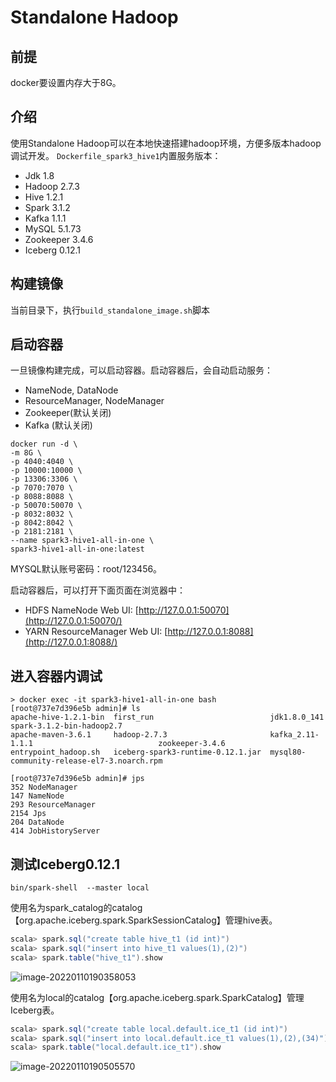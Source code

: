 # Standalone Hadoop
## 前提
docker要设置内存大于8G。

## 介绍
使用Standalone Hadoop可以在本地快速搭建hadoop环境，方便多版本hadoop调试开发。
`Dockerfile_spark3_hive1`内置服务版本：
- Jdk 1.8
- Hadoop 2.7.3
- Hive 1.2.1
- Spark 3.1.2
- Kafka 1.1.1
- MySQL 5.1.73
- Zookeeper 3.4.6
- Iceberg 0.12.1

## 构建镜像
当前目录下，执行`build_standalone_image.sh`脚本

## 启动容器
一旦镜像构建完成，可以启动容器。启动容器后，会自动启动服务：
- NameNode, DataNode
- ResourceManager, NodeManager
- Zookeeper(默认关闭)
- Kafka (默认关闭)

```shell script
docker run -d \
-m 8G \
-p 4040:4040 \
-p 10000:10000 \
-p 13306:3306 \
-p 7070:7070 \
-p 8088:8088 \
-p 50070:50070 \
-p 8032:8032 \
-p 8042:8042 \
-p 2181:2181 \
--name spark3-hive1-all-in-one \
spark3-hive1-all-in-one:latest
```
MYSQL默认账号密码：root/123456。

启动容器后，可以打开下面页面在浏览器中：
- HDFS NameNode Web UI: [http://127.0.0.1:50070](http://127.0.0.1:50070/)
- YARN ResourceManager Web UI: [http://127.0.0.1:8088](http://127.0.0.1:8088/)

## 进入容器内调试
```shell script
> docker exec -it spark3-hive1-all-in-one bash
[root@737e7d396e5b admin]# ls
apache-hive-1.2.1-bin  first_run                          jdk1.8.0_141                                spark-3.1.2-bin-hadoop2.7
apache-maven-3.6.1     hadoop-2.7.3                       kafka_2.11-1.1.1                            zookeeper-3.4.6
entrypoint_hadoop.sh   iceberg-spark3-runtime-0.12.1.jar  mysql80-community-release-el7-3.noarch.rpm

[root@737e7d396e5b admin]# jps
352 NodeManager
147 NameNode
293 ResourceManager
2154 Jps
204 DataNode
414 JobHistoryServer
```



## 测试Iceberg0.12.1

```shell script
bin/spark-shell  --master local
```

使用名为spark_catalog的catalog【org.apache.iceberg.spark.SparkSessionCatalog】管理hive表。

```scala
scala> spark.sql("create table hive_t1 (id int)")
scala> spark.sql("insert into hive_t1 values(1),(2)")
scala> spark.table("hive_t1").show
```

![image-20220110190358053](http://image-picgo.test.upcdn.net/img/20220110190358.png)

使用名为local的catalog【org.apache.iceberg.spark.SparkCatalog】管理Iceberg表。

```scala
scala> spark.sql("create table local.default.ice_t1 (id int)")
scala> spark.sql("insert into local.default.ice_t1 values(1),(2),(34)")
scala> spark.table("local.default.ice_t1").show
```

![image-20220110190505570](http://image-picgo.test.upcdn.net/img/20220110190505.png)



